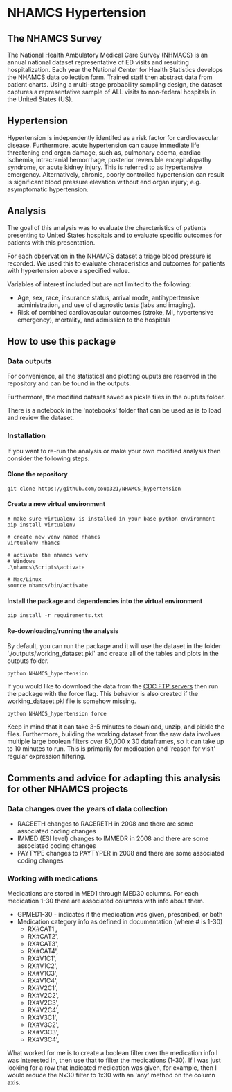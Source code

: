 # NHAMCS Hypertension

## The NHAMCS Survey

The National Health Ambulatory Medical Care Survey (NHMACS) is an annual
national dataset representative of ED visits and resulting hospitalization.
Each year the National Center for Health Statistics develops the NHAMCS
data collection form. Trained staff then abstract data from patient charts.
Using a multi-stage probability sampling design, the dataset captures a
representative sample of ALL visits to non-federal hospitals in the United
States (US).

## Hypertension

Hypertension is independently identifed as a risk factor for cardiovascular
disease. Furthermore, acute hypertension can cause immediate life threatening end organ
damage, such as, pulmonary edema, cardiac ischemia, intracranial hemorrhage,
posterior reversible encephalopathy syndrome, or acute kidney injury. This
is referred to as hypertensive emergency. Alternatively, chronic, poorly
controlled hypertension can result is significant blood pressure elevation
without end organ injury; e.g. asymptomatic hypertension.

## Analysis

The goal of this analysis was to evaluate the charcteristics of patients
presenting to United States hospitals and to evaluate specific outcomes
for patients with this presentation.

For each observation in the NHAMCS dataset a triage blood pressure is recorded.
We used this to evaluate characeristics and outcomes for patients with
hypertension above a specified value.

Variables of interest included but are not limited to the following:

*   Age, sex, race, insurance status, arrival mode, antihypertensive administration,
    and use of diagnostic tests (labs and imaging).
*   Risk of combined cardiovascular outcomes (stroke, MI, hypertensive emergency),
    mortality, and admission to the hospitals

## How to use this package

### Data outputs

For convenience, all the statistical and plotting ouputs are reserved
in the repository and can be found in the outputs.

Furthermore, the modified dataset saved as pickle files in the ouptuts folder.

There is a notebook in the 'notebooks' folder that can be used as is to
load and review the dataset.

### Installation

If you want to re-run the analysis or make your own modified analysis then
consider the following steps.

#### Clone the repository

```
git clone https://github.com/coup321/NHAMCS_hypertension
```

#### Create a new virtual environment

```
# make sure virtualenv is installed in your base python environment
pip install virtualenv

# create new venv named nhamcs
virtualenv nhamcs

# activate the nhamcs venv
# Windows
.\nhamcs\Scripts\activate

# Mac/Linux
source nhamcs/bin/activate
```

#### Install the package and dependencies into the virtual environment

```
pip install -r requirements.txt
```

#### Re-downloading/running the analysis

By default, you can run the package and it will use the dataset in the folder
'./outputs/working\_dataset.pkl' and create all of the tables and plots in the
outputs folder.

```
python NHAMCS_hypertension
```
If you would like to download the data from the
[CDC FTP servers](https://ftp.cdc.gov/pub/Health\_Statistics/NCHS/dataset\_documentation/nhamcs/spss/)
then run the package with the force flag. This behavior is also created if the
working\_dataset.pkl file is somehow missing.

```
python NHAMCS_hypertension force
```

Keep in mind that it can take 3-5 minutes to download, unzip, and pickle the
files. Furthermore, building the working dataset from the raw data involves
multiple large boolean filters over 80,000 x 30 dataframes, so it can take up
to 10 minutes to run. This is primarily for medication and 'reason for visit'
regular expression filtering.

## Comments and advice for adapting this analysis for other NHAMCS projects

### Data changes over the years of data collection
- RACEETH changes to RACERETH in 2008 and there are some associated coding 
changes
- IMMED (ESI level) changes to IMMEDR in 2008 and there are some associated 
coding changes
- PAYTYPE changes to PAYTYPER in 2008 and there are some associated 
coding changes

### Working with medications
Medications are stored in MED1 through MED30 columns. For each medication 1-30
there are associated columnss with info about them.
- GPMED1-30 - indicates if the medication was given, prescribed, or both
- Medication category info as defined in documentation (where # is 1-30)
    - RX#CAT1',
    - RX#CAT2',
    - RX#CAT3',
    - RX#CAT4',
    - RX#V1C1',
    - RX#V1C2',
    - RX#V1C3',
    - RX#V1C4',
    - RX#V2C1',
    - RX#V2C2',
    - RX#V2C3',
    - RX#V2C4',
    - RX#V3C1',
    - RX#V3C2',
    - RX#V3C3',
    - RX#V3C4',

What worked for me is to create a boolean filter over the medication info I was
interested in, then use that to filter the medications (1-30). If I was just 
looking for a row that indicated medication was given, for example, then I would
reduce the Nx30 filter to 1x30 with an 'any' method on the column axis.
